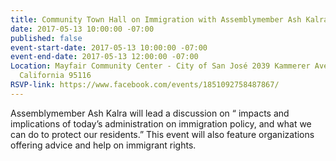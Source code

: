 ```yaml
---
title: Community Town Hall on Immigration with Assemblymember Ash Kalra
date: 2017-05-13 10:00:00 -07:00
published: false
event-start-date: 2017-05-13 10:00:00 -07:00
event-end-date: 2017-05-13 12:00:00 -07:00
Location: Mayfair Community Center - City of San José 2039 Kammerer Ave, San Jose,
  California 95116
RSVP-link: https://www.facebook.com/events/1851092758487867/
---
```


Assemblymember Ash Kalra will lead a discussion on “ impacts and implications of today’s administration on immigration policy, and what we can do to protect our residents.” This event will also feature organizations offering advice and help on immigrant rights. 